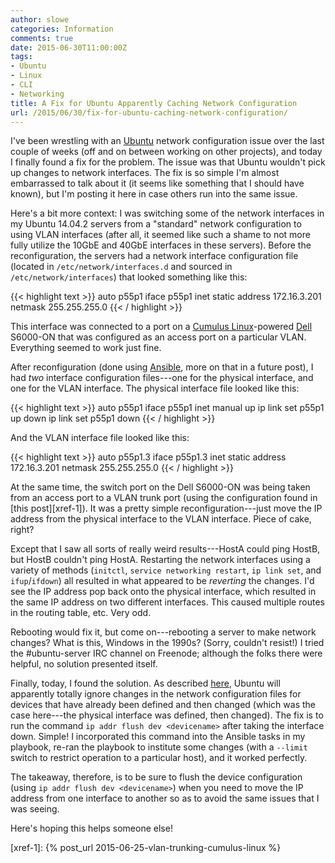 ```yaml
---
author: slowe
categories: Information
comments: true
date: 2015-06-30T11:00:00Z
tags:
- Ubuntu
- Linux
- CLI
- Networking
title: A Fix for Ubuntu Apparently Caching Network Configuration
url: /2015/06/30/fix-for-ubuntu-caching-network-configuration/
---
```


I've been wrestling with an [Ubuntu][link-1] network configuration issue over the last couple of weeks (off and on between working on other projects), and today I finally found a fix for the problem. The issue was that Ubuntu wouldn't pick up changes to network interfaces. The fix is so simple I'm almost embarrassed to talk about it (it seems like something that I should have known), but I'm posting it here in case others run into the same issue.

Here's a bit more context: I was switching some of the network interfaces in my Ubuntu 14.04.2 servers from a "standard" network configuration to using VLAN interfaces (after all, it seemed like such a shame to not more fully utilize the 10GbE and 40GbE interfaces in these servers). Before the reconfiguration, the servers had a network interface configuration file (located in `/etc/network/interfaces.d` and sourced in `/etc/network/interfaces`) that looked something like this:

{{< highlight text >}}
auto p55p1
iface p55p1 inet static
address 172.16.3.201
netmask 255.255.255.0
{{< / highlight >}}

This interface was connected to a port on a [Cumulus Linux][link-2]-powered [Dell][link-3] S6000-ON that was configured as an access port on a particular VLAN. Everything seemed to work just fine.

After reconfiguration (done using [Ansible][link-4], more on that in a future post), I had _two_ interface configuration files---one for the physical interface, and one for the VLAN interface. The physical interface file looked like this:

{{< highlight text >}}
auto p55p1
iface p55p1 inet manual
up ip link set p55p1 up
down ip link set p55p1 down
{{< / highlight >}}

And the VLAN interface file looked like this:

{{< highlight text >}}
auto p55p1.3
iface p55p1.3 inet static
address 172.16.3.201
netmask 255.255.255.0
{{< / highlight >}}

At the same time, the switch port on the Dell S6000-ON was being taken from an access port to a VLAN trunk port (using the configuration found in [this post][xref-1]). It was a pretty simple reconfiguration---just move the IP address from the physical interface to the VLAN interface. Piece of cake, right?

Except that I saw all sorts of really weird results---HostA could ping HostB, but HostB couldn't ping HostA. Restarting the network interfaces using a variety of methods (`initctl`, `service networking restart`, `ip link set`, and `ifup`/`ifdown`) all resulted in what appeared to be _reverting_ the changes. I'd see the IP address pop back onto the physical interface, which resulted in the same IP address on two different interfaces. This caused multiple routes in the routing table, etc. Very odd.

Rebooting would fix it, but come on---rebooting a server to make network changes? What is this, Windows in the 1990s? (Sorry, couldn't resist!) I tried the #ubuntu-server IRC channel on Freenode; although the folks there were helpful, no solution presented itself.

Finally, today, I found the solution. As described [here][link-5], Ubuntu will apparently totally ignore changes in the network configuration files for devices that have already been defined and then changed (which was the case here---the physical interface was defined, then changed). The fix is to run the command `ip addr flush dev <devicename>` after taking the interface down. Simple! I incorporated this command into the Ansible tasks in my playbook, re-ran the playbook to institute some changes (with a `--limit` switch to restrict operation to a particular host), and it worked perfectly.

The takeaway, therefore, is to be sure to flush the device configuration (using `ip addr flush dev <devicename>`) when you need to move the IP address from one interface to another so as to avoid the same issues that I was seeing.

Here's hoping this helps someone else!


[link-1]: http://www.ubuntu.com
[link-2]: http://cumulusnetworks.com
[link-3]: http://www.dell.com
[link-4]: http://www.ansible.com/home
[link-5]: http://askubuntu.com/questions/509975/how-can-i-change-the-network-configuration-on-ubuntu-14-04-server
[xref-1]: {% post_url 2015-06-25-vlan-trunking-cumulus-linux %}
